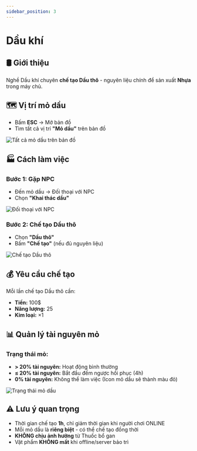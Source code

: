 ```yaml
---
sidebar_position: 3
---
```


# Dầu khí

## 🛢️ Giới thiệu
Nghề Dầu khí chuyên **chế tạo Dầu thô** - nguyên liệu chính để sản xuất **Nhựa** trong máy chủ.

## 🗺️ Vị trí mỏ dầu
- Bấm **ESC** → Mở bản đồ
- Tìm tất cả vị trí **"Mỏ dầu"** trên bản đồ

![Tất cả mỏ dầu trên bản đồ](/img/daukhi2.png)

## 🏭 Cách làm việc

### Bước 1: Gặp NPC
- Đến mỏ dầu → Đối thoại với NPC
- Chọn **"Khai thác dầu"**

![Đối thoại với NPC](/img/daukhi3.png)

### Bước 2: Chế tạo Dầu thô
- Chọn **"Dầu thô"**
- Bấm **"Chế tạo"** (nếu đủ nguyên liệu)

![Chế tạo Dầu thô](/img/daukhi4.png)

## 💰 Yêu cầu chế tạo
Mỗi lần chế tạo Dầu thô cần:
- **Tiền:** 100$
- **Năng lượng:** 25
- **Kim loại:** ×1

## 📊 Quản lý tài nguyên mỏ

### Trạng thái mỏ:
- **> 20% tài nguyên:** Hoạt động bình thường
- **≤ 20% tài nguyên:** Bắt đầu đếm ngược hồi phục (4h)
- **0% tài nguyên:** Không thể làm việc (Icon mỏ dầu sẽ thành màu đỏ)

![Trạng thái mỏ dầu](/img/daukhi5.png)

## ⚠️ Lưu ý quan trọng
- Thời gian chế tạo **1h**, chỉ giảm thời gian khi người chơi ONLINE
- Mỗi mỏ dầu là **riêng biệt** - có thể chế tạo đồng thời
- **KHÔNG chịu ảnh hưởng** từ Thuốc bổ gan
- Vật phẩm **KHÔNG mất** khi offline/server bảo trì